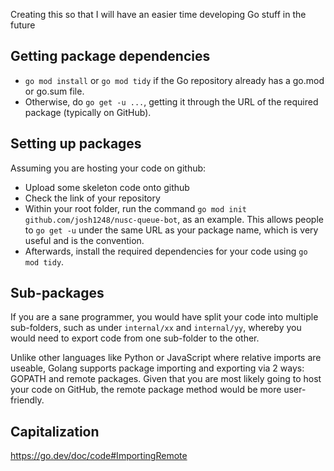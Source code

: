Creating this so that I will have an easier time developing Go stuff in the future

## Getting package dependencies
- `go mod install` or `go mod tidy` if the Go repository already has a go.mod or go.sum file.
- Otherwise, do `go get -u ...`, getting it through the URL of the required package (typically on GitHub).

## Setting up packages

Assuming you are hosting your code on github:
- Upload some skeleton code onto github
- Check the link of your repository
- Within your root folder, run the command `go mod init github.com/josh1248/nusc-queue-bot`, as an example. This allows people to `go get -u` under the same URL as your package name, which is very useful and is the convention.
- Afterwards, install the required dependencies for your code using `go mod tidy`.
  
## Sub-packages

If you are a sane programmer, you would have split your code into multiple sub-folders, such as under `internal/xx` and `internal/yy`, whereby you would need to export code from one sub-folder to the other.

Unlike other languages like Python or JavaScript where relative imports are useable, Golang supports package importing and exporting via 2 ways: GOPATH and remote packages. Given that you are most likely going to host your code on GitHub, the remote package method would be more user-friendly.

## Capitalization

https://go.dev/doc/code#ImportingRemote